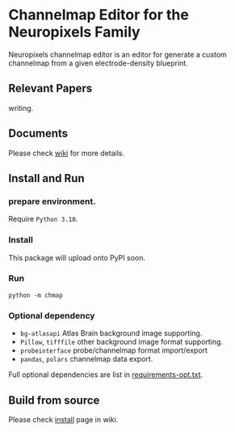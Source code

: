 Channelmap Editor for the Neuropixels Family
============================================

Neuropixels channelmap editor is an editor for generate a custom channelmap from 
a given electrode-density blueprint.

Relevant Papers
---------------

writing.

Documents
---------

Please check [wiki](https://github.com/AntonioST/chmap_editor/wiki) for more details.

Install and Run
---------------

### prepare environment.

Require `Python 3.10`.

### Install


This package will upload onto PyPI soon.

### Run

```shell
python -m chmap
```

### Optional dependency

* `bg-atlasapi` Atlas Brain background image supporting.
* `Pillow`, `tifffile` other background image format supporting.
* `probeinterface` probe/channelmap format import/export
* `pandas`, `polars` channelmap data export.

Full optional dependencies are list in [requirements-opt.txt](requirements-opt.txt).

Build from source
-----------------

Please check [install](https://github.com/AntonioST/chmap_editor/wiki/install) page in wiki.


